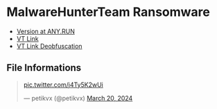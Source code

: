# MalwareHunterTeam Ransomware

* [Version at ANY.RUN](https://app.any.run/tasks/d4db56ce-d243-4850-a479-93a9c9dcdb4a)
* [VT Link](https://www.virustotal.com/gui/file/9012a3958219ec427b9b447dffca591b19cb4097f3bb89acc1389c4da59f6dfe)
* [VT Link Deobfuscation](https://www.virustotal.com/gui/file/9012a3958219ec427b9b447dffca591b19cb4097f3bb89acc1389c4da59f6dfe)

## File Informations




<blockquote class="twitter-tweet" data-media-max-width="960"><p lang="zxx" dir="ltr"><a href="https://t.co/j4Ty5K2wUi">pic.twitter.com/j4Ty5K2wUi</a></p>&mdash; petikvx (@petikvx) <a href="https://twitter.com/petikvx/status/1770543961318273431?ref_src=twsrc%5Etfw">March 20, 2024</a></blockquote> <script async src="https://platform.twitter.com/widgets.js" charset="utf-8"></script>